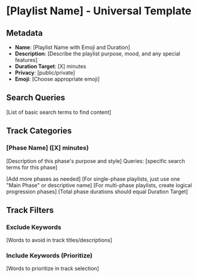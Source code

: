 # [Playlist Name] - Universal Template

## Metadata
- **Name**: [Playlist Name with Emoji and Duration]
- **Description**: [Describe the playlist purpose, mood, and any special features]
- **Duration Target**: [X] minutes
- **Privacy**: [public/private]
- **Emoji**: [Choose appropriate emoji]

## Search Queries
[List of basic search terms to find content]

## Track Categories
### [Phase Name] ([X] minutes)
[Description of this phase's purpose and style]
Queries: [specific search terms for this phase]

[Add more phases as needed]
[For single-phase playlists, just use one "Main Phase" or descriptive name]
[For multi-phase playlists, create logical progression phases]
[Total phase durations should equal Duration Target]

## Track Filters
### Exclude Keywords
[Words to avoid in track titles/descriptions]

### Include Keywords (Prioritize)
[Words to prioritize in track selection]
